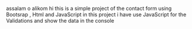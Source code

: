 assalam o alikom 
hi this is a simple project of the contact form using Bootsrap , Html and JavaScript 
in this project i have use JavaScript for the Validations and show the data in the console 
